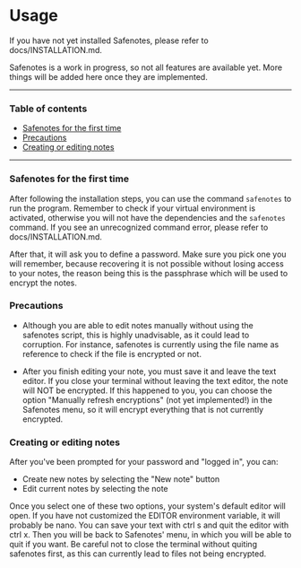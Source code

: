 # Usage

If you have not yet installed Safenotes, please refer to docs/INSTALLATION.md.

Safenotes is a work in progress, so not all features are available yet. More
things will be added here once they are implemented.

---

### Table of contents

- [Safenotes for the first time](#safenotes-for-the-first-time)
- [Precautions](#precautions)
- [Creating or editing notes](#creating-or-editing-notes)

---

### Safenotes for the first time

After following the installation steps, you can use the command `safenotes`
to run the program. Remember to check if your virtual environment is activated,
otherwise you will not have the dependencies and the `safenotes` command. If
you see an unrecognized command error, please refer to docs/INSTALLATION.md.

After that, it will ask you to define a password. Make sure you pick one you
will remember, because recovering it is not possible without losing access
to your notes, the reason being this is the passphrase which will be used to
encrypt the notes.

### Precautions

- Although you are able to edit notes manually without using the safenotes script,
this is highly unadvisable, as it could lead to corruption.
For instance, safenotes is currently using the file name as reference to check if the
file is encrypted or not.

- After you finish editing your note, you must save it and leave the text editor.
If you close your terminal without leaving the text editor, the note will NOT
be encrypted. If this happened to you, you can choose the option "Manually
refresh encryptions" (not yet implemented!) in the Safenotes menu, so it will
encrypt everything that is not currently encrypted.

### Creating or editing notes

After you've been prompted for your password and "logged in", you can:

- Create new notes by selecting the "New note" button
- Edit current notes by selecting the note

Once you select one of these two options, your system's default editor will open.
If you have not customized the EDITOR environment variable, it will probably
be nano. You can save your text with ctrl s and quit the editor with ctrl x.
Then you will be back to Safenotes' menu, in which you will be able to quit if
you want. Be careful not to close the terminal without quiting safenotes first,
as this can currently lead to files not being encrypted.
